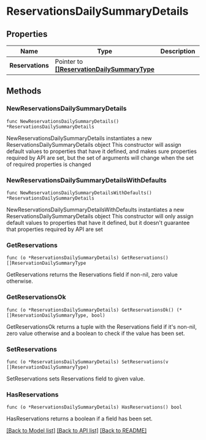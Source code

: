 # ReservationsDailySummaryDetails

## Properties

Name | Type | Description | Notes
------------ | ------------- | ------------- | -------------
**Reservations** | Pointer to [**[]ReservationDailySummaryType**](ReservationDailySummaryType.md) |  | [optional] 

## Methods

### NewReservationsDailySummaryDetails

`func NewReservationsDailySummaryDetails() *ReservationsDailySummaryDetails`

NewReservationsDailySummaryDetails instantiates a new ReservationsDailySummaryDetails object
This constructor will assign default values to properties that have it defined,
and makes sure properties required by API are set, but the set of arguments
will change when the set of required properties is changed

### NewReservationsDailySummaryDetailsWithDefaults

`func NewReservationsDailySummaryDetailsWithDefaults() *ReservationsDailySummaryDetails`

NewReservationsDailySummaryDetailsWithDefaults instantiates a new ReservationsDailySummaryDetails object
This constructor will only assign default values to properties that have it defined,
but it doesn't guarantee that properties required by API are set

### GetReservations

`func (o *ReservationsDailySummaryDetails) GetReservations() []ReservationDailySummaryType`

GetReservations returns the Reservations field if non-nil, zero value otherwise.

### GetReservationsOk

`func (o *ReservationsDailySummaryDetails) GetReservationsOk() (*[]ReservationDailySummaryType, bool)`

GetReservationsOk returns a tuple with the Reservations field if it's non-nil, zero value otherwise
and a boolean to check if the value has been set.

### SetReservations

`func (o *ReservationsDailySummaryDetails) SetReservations(v []ReservationDailySummaryType)`

SetReservations sets Reservations field to given value.

### HasReservations

`func (o *ReservationsDailySummaryDetails) HasReservations() bool`

HasReservations returns a boolean if a field has been set.


[[Back to Model list]](../README.md#documentation-for-models) [[Back to API list]](../README.md#documentation-for-api-endpoints) [[Back to README]](../README.md)


